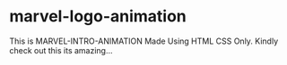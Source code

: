 # marvel-logo-animation
This is MARVEL-INTRO-ANIMATION Made Using HTML CSS Only. Kindly check out this its amazing...
